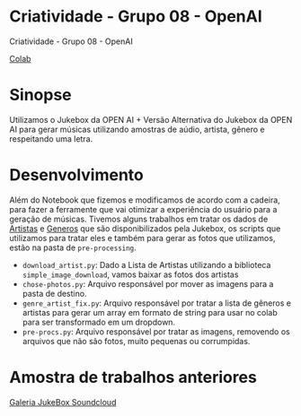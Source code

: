 # Criatividade - Grupo 08 - OpenAI
Criatividade - Grupo 08 - OpenAI

[Colab](https://colab.research.google.com/drive/1rbxMwH6MJCl7dwnCjejW3VwUQaVGKXGb?usp=sharing) 

# Sinopse
Utilizamos o Jukebox da OPEN AI + Versão Alternativa do Jukebox da OPEN AI para gerar músicas utilizando amostras de aúdio, artista, gênero e respeitando uma letra. 

# Desenvolvimento

Além do Notebook que fizemos e modificamos de acordo com a cadeira, para fazer a ferramente que vai otimizar a experiência do usuário para a geração de músicas. Tivemos alguns trabalhos em tratar os dados de [Artistas](https://github.com/openai/jukebox/blob/master/jukebox/data/ids/v3_artist_ids.txt)  e [Generos](https://github.com/openai/jukebox/blob/master/jukebox/data/ids/v3_genre_ids.txt)  que são disponibilizados pela Jukebox, os scripts que utilizamos para tratar eles e também para gerar as fotos que utilizamos, estão na pasta de `pre-processing`.

* `download_artist.py`: Dado a Lista de Artistas utilizando a biblioteca `simple_image_download`, vamos baixar as fotos dos artistas
* `chose-photos.py`: Arquivo responsável por mover as imagens para a pasta de destino.
* `genre_artist_fix.py`: Arquivo responsável por tratar a lista de gêneros e artistas para gerar um array em formato de string para usar no colab para ser transformado em um dropdown.
* `pre-procs.py`: Arquivo responsável por tratar as imagens, removendo os arquivos que não são fotos, muito pequenas ou corrumpidas.

# Amostra de trabalhos anteriores

[Galeria JukeBox Soundcloud](https://soundcloud.com/antonio-barros-da-silva-netto/sets/galeria-jukebox) 



